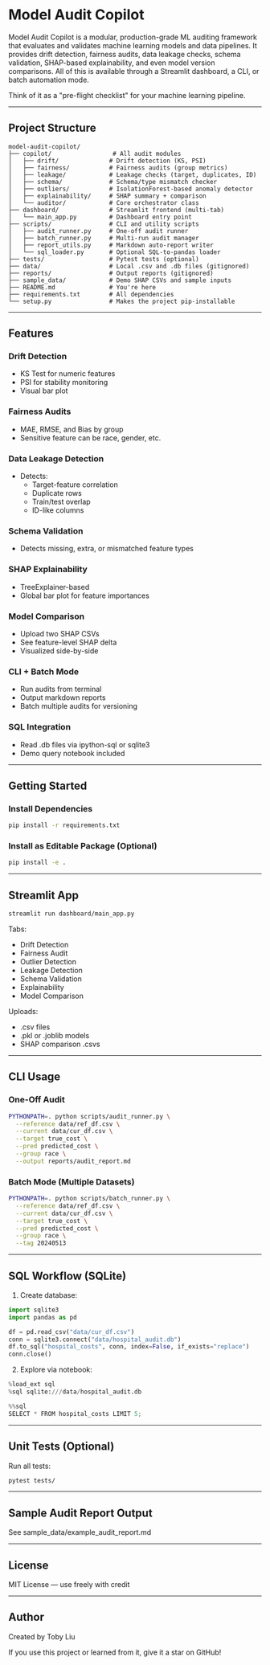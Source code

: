 
# Model Audit Copilot

Model Audit Copilot is a modular, production-grade ML auditing framework that evaluates and validates machine learning models and data pipelines. It provides drift detection, fairness audits, data leakage checks, schema validation, SHAP-based explainability, and even model version comparisons. All of this is available through a Streamlit dashboard, a CLI, or batch automation mode.

Think of it as a "pre-flight checklist" for your machine learning pipeline.

---

## Project Structure

```
model-audit-copilot/
├── copilot/                 # All audit modules
│   ├── drift/              # Drift detection (KS, PSI)
│   ├── fairness/           # Fairness audits (group metrics)
│   ├── leakage/            # Leakage checks (target, duplicates, ID)
│   ├── schema/             # Schema/type mismatch checker
│   ├── outliers/           # IsolationForest-based anomaly detector
│   ├── explainability/     # SHAP summary + comparison
│   └── auditor/            # Core orchestrator class
├── dashboard/              # Streamlit frontend (multi-tab)
│   └── main_app.py         # Dashboard entry point
├── scripts/                # CLI and utility scripts
│   ├── audit_runner.py     # One-off audit runner
│   ├── batch_runner.py     # Multi-run audit manager
│   ├── report_utils.py     # Markdown auto-report writer
│   └── sql_loader.py       # Optional SQL-to-pandas loader
├── tests/                  # Pytest tests (optional)
├── data/                   # Local .csv and .db files (gitignored)
├── reports/                # Output reports (gitignored)
├── sample_data/            # Demo SHAP CSVs and sample inputs
├── README.md               # You're here
├── requirements.txt        # All dependencies
└── setup.py                # Makes the project pip-installable
```

---

## Features

### Drift Detection
- KS Test for numeric features
- PSI for stability monitoring
- Visual bar plot

### Fairness Audits
- MAE, RMSE, and Bias by group
- Sensitive feature can be race, gender, etc.

### Data Leakage Detection
- Detects:
  - Target-feature correlation
  - Duplicate rows
  - Train/test overlap
  - ID-like columns

### Schema Validation
- Detects missing, extra, or mismatched feature types

### SHAP Explainability
- TreeExplainer-based
- Global bar plot for feature importances

### Model Comparison
- Upload two SHAP CSVs
- See feature-level SHAP delta
- Visualized side-by-side

### CLI + Batch Mode
- Run audits from terminal
- Output markdown reports
- Batch multiple audits for versioning

### SQL Integration
- Read .db files via ipython-sql or sqlite3
- Demo query notebook included

---

## Getting Started

### Install Dependencies
```bash
pip install -r requirements.txt
```

### Install as Editable Package (Optional)
```bash
pip install -e .
```

---

## Streamlit App

```bash
streamlit run dashboard/main_app.py
```

Tabs:
- Drift Detection
- Fairness Audit
- Outlier Detection
- Leakage Detection
- Schema Validation
- Explainability
- Model Comparison

Uploads:
- .csv files
- .pkl or .joblib models
- SHAP comparison .csvs

---

## CLI Usage

### One-Off Audit
```bash
PYTHONPATH=. python scripts/audit_runner.py \
  --reference data/ref_df.csv \
  --current data/cur_df.csv \
  --target true_cost \
  --pred predicted_cost \
  --group race \
  --output reports/audit_report.md
```

### Batch Mode (Multiple Datasets)
```bash
PYTHONPATH=. python scripts/batch_runner.py \
  --reference data/ref_df.csv \
  --current data/cur_df.csv \
  --target true_cost \
  --pred predicted_cost \
  --group race \
  --tag 20240513
```

---

## SQL Workflow (SQLite)

1. Create database:
```python
import sqlite3
import pandas as pd

df = pd.read_csv("data/cur_df.csv")
conn = sqlite3.connect("data/hospital_audit.db")
df.to_sql("hospital_costs", conn, index=False, if_exists="replace")
conn.close()
```

2. Explore via notebook:
```python
%load_ext sql
%sql sqlite:///data/hospital_audit.db

%%sql
SELECT * FROM hospital_costs LIMIT 5;
```

---

## Unit Tests (Optional)
Run all tests:
```bash
pytest tests/
```

---

## Sample Audit Report Output
See sample_data/example_audit_report.md

---

## License
MIT License — use freely with credit

---

## Author
Created by Toby Liu

If you use this project or learned from it, give it a star on GitHub!
